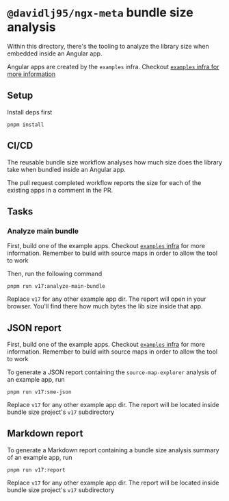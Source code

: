 # `@davidlj95/ngx-meta` bundle size analysis

Within this directory, there's the tooling to analyze the library size when embedded inside an Angular app.

Angular apps are created by the `examples` infra. Checkout [`examples` infra for more information][examples-infra]

[examples-infra]: ../examples

## Setup

Install deps first

```shell
pnpm install
```

## CI/CD

The reusable bundle size workflow analyses how much size does the library take when bundled inside an Angular app.

The pull request completed workflow reports the size for each of the existing apps in a comment in the PR.

## Tasks

### Analyze main bundle

First, build one of the example apps. Checkout [`examples` infra][examples-infra] for more information. Remember to build with source maps in order to allow the tool to work

Then, run the following command

```shell
pnpm run v17:analyze-main-bundle
```

Replace `v17` for any other example app dir. The report will open in your browser. You'll find there how much bytes the lib size inside that app.

## JSON report

First, build one of the example apps. Checkout [`examples` infra][examples-infra] for more information. Remember to build with source maps in order to allow the tool to work

To generate a JSON report containing the `source-map-explorer` analysis of an example app, run

```shell
pnpm run v17:sme-json
```

Replace `v17` for any other example app dir. The report will be located inside bundle size project's `v17` subdirectory

## Markdown report

To generate a Markdown report containing a bundle size analysis summary of an example app, run

```shell
pnpm run v17:report
```

Replace `v17` for any other example app dir. The report will be located inside bundle size project's `v17` subdirectory
